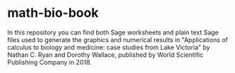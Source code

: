 # math-bio-book

In this repository you can find both Sage worksheets and plain text Sage files used to generate the graphics and numerical results in "Applications of calculus to biology and medicine: case studies from Lake Victoria" by Nathan C. Ryan and Dorothy Wallace, published by World Scientific Publishing Company in 2018. 
